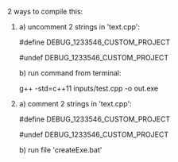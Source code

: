 2 ways to compile this:

1.
	a) uncomment 2 strings in 'text.cpp':

	#define DEBUG_1233546_CUSTOM_PROJECT

	#undef DEBUG_1233546_CUSTOM_PROJECT

	b) run command from terminal:

	g++ -std=c++11 inputs/test.cpp -o out.exe
2.
	a) comment 2 strings in 'text.cpp':

	#define DEBUG_1233546_CUSTOM_PROJECT

	#undef DEBUG_1233546_CUSTOM_PROJECT

	b) run file 'createExe.bat'
